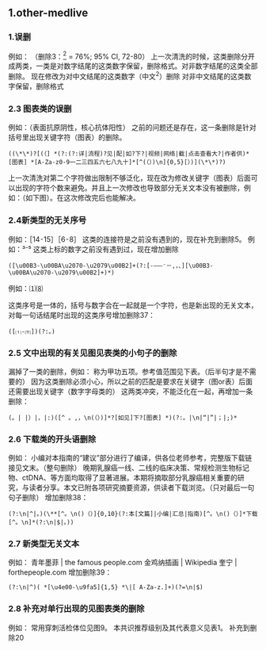 ## 1.other-medlive

### 1.误删

例如：
（删除3：<u><sup>2</sup></u> = 76%; 95% CI, 72-80）
上一次清洗的时候，这类删除分开成两类，一类是对数字结尾的这类数字保留，删除格式。对非数字结尾的这类全部删除。
现在修改为对中文结尾的这类数字（中文<sup>2</sup>）删除
对非中文结尾的这类数字保留，删除格式

### 2.3 图表类的误删

例如：（表面抗原阴性，核心抗体阳性）
之前的问题还是存在，这一条删除是针对括号里出现关键字符（图表）的删除。

```
((\*\*)?[(（] *(?:(?:详|流程)?见|配|如?下?|视频|网络|截|点击查看大?|作者供)*[图表] *[A-Za-z0-9一二三四五六七八九十]*[^(（）)\n]{0,5}[）)](\*\*)?)
```

上一次清洗对第二个字符做出限制不够泛化，现在改为修改关键字（图表）后面可以出现的字符个数来避免。并且上一次修改也导致部分无关文本没有被删除，例如：（如下图）。在这次修改完后也能解决。

### 2.4新类型的无关序号

例如：［14⁃15］［6⁃8］
这类的连接符是之前没有遇到的，现在补充到删除5。
例如：³⁻⁵
这类上标的数字之前没有遇到过，现在增加删除

```
([\u00B3-\u00BA\u2070-\u2079\u00B2]+(?:[-—–⁃⁻－,，、][\u00B3-\u00BA\u2070-\u2079\u00B2]+)*)
```

例如：⑴⑻

这类序号是一体的，括号与数字合在一起就是一个字符，也是新出现的无关文本，对每一句话结尾时出现的这类序号增加删除37：

```
([⑴-⑾])(?:。)
```

### 2.5 文中出现的有关见图见表类的小句子的删除

漏掉了一类的删除，例如：
称为甲功五项。参考值范围见下表。（后半句才是不需要的）
因为这类删除必须小心，所以之前的匹配是要求在关键字（图or表）后面还需要出现关键字（数字字母类的）
这两类冲突，不能泛化在一起，再增加一条删除：

```
(。| |）|，|:)([^ 。,，\n(（）)]*?[如见]下?[图表] *)(?:。|\n|“|”|；|;)*
```

### 2.6 下载类的开头语删除

例如：
小编对本指南的“建议”部分进行了编译，供各位老师参考，完整版下载链接见文末。（整句删除）
晚期乳腺癌一线、二线的临床决策、常规检测生物标记物、ctDNA、等方面均取得了显著进展。本期将摘取部分乳腺癌相关重要的研究，与读者分享。本文已附各项研究摘要资源，供读者下载浏览。（只对最后一句句子删除）
增加删除38：

```
(?:\n|^|。)(\**[^。\n()（）]{0,10}(?:本[文篇]|小编|汇总|指南)[^。\n()（）]*下载[^。\n]*(?:\n|$|。))
```

### 2.7 新类型无关文本

例如：
青年墨菲 | the famous people.com
金鸡纳插画 | Wikipedia
奎宁 | forthepeople.com
增加删除39：

```
(?:\n|^)( *[\u4e00-\u9fa5]{1,5} *\|[ A-Za-z.]+)(?=\n|$)
```

### 2.8 补充对单行出现的见图表类的删除

例如：
常用穿刺活检体位见图9。
本共识推荐级别及其代表意义见表1。
补充到删除20